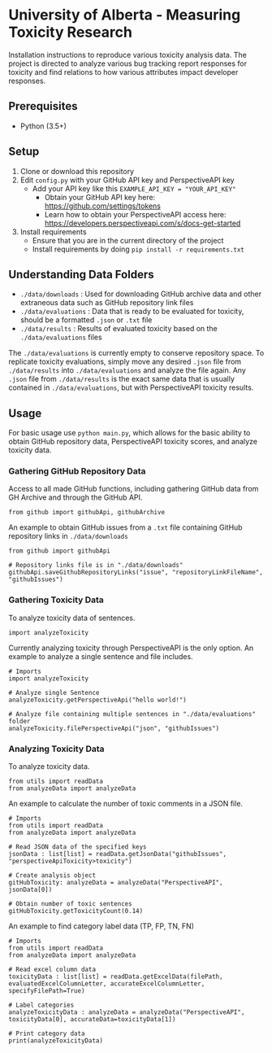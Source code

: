 # University of Alberta - Measuring Toxicity Research

Installation instructions to reproduce various toxicity analysis data. The project is directed to analyze various bug tracking report responses for toxicity and find relations to how various attributes impact developer responses. 

## Prerequisites
- Python (3.5+)

## Setup 
1. Clone or download this repository
2. Edit `config.py` with your GitHub API key and PerspectiveAPI key
   - Add your API key like this `EXAMPLE_API_KEY = "YOUR_API_KEY"`
     -  Obtain your GitHub API key here: https://github.com/settings/tokens
     -  Learn how to obtain your PerspectiveAPI access here: https://developers.perspectiveapi.com/s/docs-get-started
3. Install requirements
   - Ensure that you are in the current directory of the project
   - Install requirements by doing `pip install -r requirements.txt`
  
## Understanding Data Folders
- `./data/downloads` : Used for downloading GitHub archive data and other extraneous data such as GitHub repository link files
- `./data/evaluations` : Data that is ready to be evaluated for toxicity, should be a formatted `.json` or `.txt` file
- `./data/results` : Results of evaluated toxicity based on the `./data/evaluations` files

The `./data/evaluations` is currently empty to conserve repository space. To replicate toxicity evaluations, simply move any desired `.json` file from `./data/results` into `./data/evaluations` and analyze the file again. Any `.json` file from `./data/results` is the exact same data that is usually contained in `./data/evaluations`, but with PerspectiveAPI toxicity results.

## Usage
For basic usage use `python main.py`, which allows for the basic ability to obtain GitHub repository data, PerspectiveAPI toxicity scores, and analyze toxicity data.

### Gathering GitHub Repository Data
Access to all made GitHub functions, including gathering GitHub data from GH Archive and through the GitHub API.

```
from github import githubApi, githubArchive
```
An example to obtain GitHub issues from a `.txt` file containing GitHub repository links in `./data/downloads`

```
from github import githubApi

# Repository links file is in "./data/downloads"
githubApi.saveGithubRepositoryLinks("issue", "repositoryLinkFileName", "githubIssues")
```


### Gathering Toxicity Data
To analyze toxicity data of sentences.

```
import analyzeToxicity
```

Currently analyzing toxicity through PerspectiveAPI is the only option. An example to analyze a single sentence and file includes.

```
# Imports
import analyzeToxicity

# Analyze single Sentence
analyzeToxicity.getPerspectiveApi("hello world!")

# Analyze file containing multiple sentences in "./data/evaluations" folder
analyzeToxicity.filePerspectiveApi("json", "githubIssues")
```

### Analyzing Toxicity Data

To analyze toxicity data.
```
from utils import readData
from analyzeData import analyzeData
```

An example to calculate the number of toxic comments in a JSON file.

```
# Imports
from utils import readData
from analyzeData import analyzeData

# Read JSON data of the specified keys
jsonData : list[list] = readData.getJsonData("githubIssues", "perspectiveApiToxicity>toxicity")

# Create analysis object
gitHubToxicity: analyzeData = analyzeData("PerspectiveAPI", jsonData[0])

# Obtain number of toxic sentences
gitHubToxicity.getToxicityCount(0.14)
```

An example to find category label data (TP, FP, TN, FN)

```
# Imports
from utils import readData
from analyzeData import analyzeData

# Read excel column data
toxicityData : list[list] = readData.getExcelData(filePath, evaluatedExcelColumnLetter, accurateExcelColumnLetter, specifyFilePath=True)

# Label categories
analyzeToxicityData : analyzeData = analyzeData("PerspectiveAPI", toxicityData[0], accurateData=toxicityData[1])

# Print category data
print(analyzeToxicityData)
```
